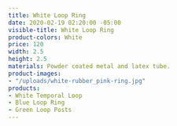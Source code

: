 ```yaml
---
title: White Loop Ring
date: 2020-02-19 02:20:00 -05:00
visible-title: White Loop Ring
product-colors: White
price: 120
width: 2.5
height: 2.5
materials: Powder coated metal and latex tube.
product-images:
- "/uploads/white-rubber_pink-ring.jpg"
products:
- White Temporal Loop
- Blue Loop Ring
- Green Loop Posts
---
```


